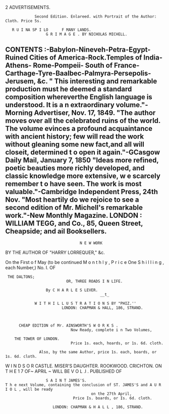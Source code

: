 2                                       ADVERTISEMENTS.

                 Second Edition. Enlareed. with Portrait of the Author: Cloth. Price 5s.

       R U I NA SP I LO      F MANY LANDS.
                      G R I M A G E . BY NICHOLAS MICHELL.
CONTENTS     :-Babylon-Nineveh-Petra-Egypt-       Ruined Cities of America-Rock.Temples of India-Athens-
     Rome-Pompeii-       South of France-Carthage-Tyre-Baalbec-Palmyra-Persepolis-Jerusem,           &c.
   " This interesting and remarkable production must he deemed a standard composition whereverthe English
language is understood. It is a n extraordinary volume."-Morning    Advertiser, Nov. 17, 1849.
   "The author moves over all the celebrated ruins of the world. The volume evinces a profound acquaintance
with ancient history; few will read the work without gleaning some new fact,and all will closeit, determined
t o open it again."-GCasgow Daily Mail, January 7, 1850
   "Ideas more refined, poetic beauties more richly developed, and classic knowledge more extensive, w e
scarcely remember t o have seen. The work is most valuable."-Cambridge      Independent Press, 24th Nov.
   "Most heartily do we rejoice to see a second edition of Mr. Michell's remarkable work."-New       Monthly
Magazine.
            LONDON : WILLIAM TEGG, and Co., 85, Queen Street, Cheapside; and ail Booksellers.
-

                                     N E W WORK
 BY THE AUTHOR OF "HARRY LORREQUER,"                                                                 &c.

On the First o f May (to        be continued M o n t h l y , P r i c e   One S h i l l i n g , each Number,)
                                              No. I.      OF

     THE DALTONS;
                               OR, THREE ROADS I N LIFE.

                      By C H A R L E S LEVER.
                                              __t_

                 W I T H I L L U S T R A T I O N S BY "PHIZ.''
                             LONDON: CHAPMAN & HALL, 186, STRAND.



          CHEAP EDITION of Mr. AINSWORTH'S W O R K S .
                                 Now Ready, complete i n Two Volumes,

        THE TOWER OF LONDON.
                                 Price 1s. each, hoards, or 1s. 6d. cloth.

                   Also, by the same Author, price 1s. each, boards, or 1s. 6d. cloth.

W I N D S O R CASTLE.                                    MISER'S DAUGHTER.
ROOKWOOD.                                                CRICHTON.
                    ON T H E 1 7 OF~ APRIL
                                      ~    WILL         BE           V O L .I .
                                                             PUBLISHED              OF


                      S A I N T JAMES'S.
    T h e next Volume, containing the conclusion of ST. JAMES'S and A U R I O L , will be ready
                                          on the 27th April,
                                  Price Is. boards, or Is. 6d. cloth.

                         LONDON: CHAPMAN & H A L L , 186, STRAND.

